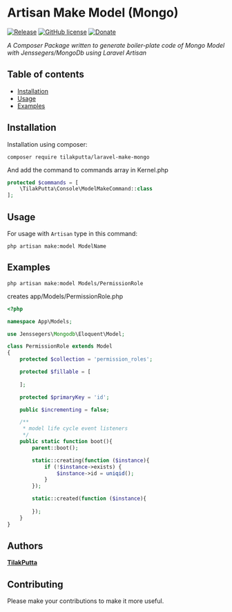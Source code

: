 Artisan Make Model (Mongo)
==========================


[![Release](https://img.shields.io/badge/release-v1.0-green.svg)](https://github.com/TilakPutta/laravel-make-mongo/issues) 
[![GitHub license](https://img.shields.io/github/license/TilakPutta/laravel-make-mongo.svg)](https://github.com/TilakPutta/laravel-make-mongo/blob/master/LICENSE) [![Donate](https://img.shields.io/badge/donate-paypal-blue.svg)](https://www.paypal.me/tilakputta)

*A Composer Package written to generate boiler-plate code of Mongo Model with Jenssegers/MongoDb using Laravel Artisan*

Table of contents
-----------------
* [Installation](#installation)
* [Usage](#usage)
* [Examples](#examples)

Installation
------------

Installation using composer:

```
composer require tilakputta/laravel-make-mongo
```

And add the command to commands array in Kernel.php

```php
protected $commands = [
    \TilakPutta\Console\ModelMakeCommand::class
];
```

Usage
-----

For usage with `Artisan` type in this command:

```
php artisan make:model ModelName
```

Examples
--------

```
php artisan make:model Models/PermissionRole
```

creates app/Models/PermissionRole.php

```php
<?php

namespace App\Models;

use Jenssegers\Mongodb\Eloquent\Model;

class PermissionRole extends Model
{
    protected $collection = 'permission_roles';

    protected $fillable = [
        
    ];

    protected $primaryKey = 'id';

    public $incrementing = false;

    /**
     * model life cycle event listeners
     */
    public static function boot(){
        parent::boot();

        static::creating(function ($instance){
            if (!$instance->exists) {
                $instance->id = uniqid();
            }
        });

        static::created(function ($instance){
            
        });
    }
}
```
Authors
-------

[**TilakPutta**](https://github.com/TilakPutta)

Contributing
------------

Please make your contributions to make it more useful.
